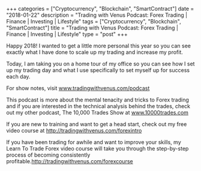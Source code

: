 +++
categories = ["Cryptocurrency", "Blockchain", "SmartContract"]
date = "2018-01-22"
description = "Trading with Venus Podcast: Forex Trading | Finance | Investing | Lifestyle"
tags = ["Cryptocurrency", "Blockchain", "SmartContract"]
title = "Trading with Venus Podcast: Forex Trading | Finance | Investing | Lifestyle"
type = "post"
+++

Happy 2018! I wanted to get a little more personal this year so you can
see exactly what I have done to scale up my trading and increase my
profit.

Today, I am taking you on a home tour of my office so you can see how I
set up my trading day and what I use specifically to set myself up for
success each day.

For show notes, visit www.tradingwithvenus.com/podcast

This podcast is more about the mental tenacity and tricks to Forex
trading and if you are interested in the technical analysis behind the
trades, check out my other podcast, The 10,000 Trades Show at
www.10000trades.com

If you are new to training and want to get a head start, check out my
free video course at http://tradingwithvenus.com/forexintro

If you have been trading for awhile and want to improve your skills, my
Learn To Trade Forex video course will take you through the step-by-step
process of becoming consistently
profitable.http://tradingwithvenus.com/forexcourse